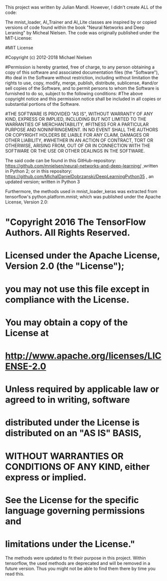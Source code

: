 This project was written by Julian Mandl. However, I didn't create ALL of the code:

The mnist_loader, AI_Trainer and AI_Lite classes are inspired by or copied versions of code found within the book "Neural Networks and Deep Leraning" by Micheal Nielsen.
The code was originally published under the MIT-License:

#MIT License

#Copyright (c) 2012-2018 Michael Nielsen

#Permission is hereby granted, free of charge, to any person obtaining a copy of this software and associated documentation files (the "Software"),
#to deal in the Software without restriction, including without limitation the rights to use, copy, modify, merge, publish, distribute, sublicense, 
#and/or sell copies of the Software, and to permit persons to whom the Software is furnished to do so, subject to the following conditions:
#The above copyright notice and this permission notice shall be included in all copies or substantial portions of the Software.

#THE SOFTWARE IS PROVIDED "AS IS", WITHOUT WARRANTY OF ANY KIND, EXPRESS OR IMPLIED, INCLUDING BUT NOT LIMITED TO THE WARRANTIES OF MERCHANTABILITY, 
#FITNESS FOR A PARTICULAR PURPOSE AND NONINFRINGEMENT. IN NO EVENT SHALL THE AUTHORS OR COPYRIGHT HOLDERS BE LIABLE FOR ANY CLAIM, DAMAGES OR OTHER LIABILITY, 
#WHETHER IN AN ACTION OF CONTRACT, TORT OR OTHERWISE, ARISING FROM, OUT OF OR IN CONNECTION WITH THE SOFTWARE OR THE USE OR OTHER DEALINGS IN THE SOFTWARE.

The said code can be found in this GitHub-repository: https://github.com/mnielsen/neural-networks-and-deep-learning/ ,written in Python 2; 
or in this repository: https://github.com/MichalDanielDobrzanski/DeepLearningPython35 , an updated version; written in Python 3


Furthermore, the methods used in mnist_loader_keras was extracted from tensorflow's python.platform.mnist; which was published under the Apache License, Version 2.0:

# "Copyright 2016 The TensorFlow Authors. All Rights Reserved.
#
# Licensed under the Apache License, Version 2.0 (the "License");
# you may not use this file except in compliance with the License.
# You may obtain a copy of the License at
#
#     http://www.apache.org/licenses/LICENSE-2.0
#
# Unless required by applicable law or agreed to in writing, software
# distributed under the License is distributed on an "AS IS" BASIS,
# WITHOUT WARRANTIES OR CONDITIONS OF ANY KIND, either express or implied.
# See the License for the specific language governing permissions and
# limitations under the License."

The methods were updated to fit their purpose in this project.
Within tensorflow, the used methods are deprecated and will be removed in a future version. Thus you might not be able to find them there by time you read this.